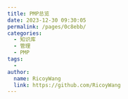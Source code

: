 ```yaml
---
title: PMP总览
date: 2023-12-30 09:30:05
permalink: /pages/0c8ebb/
categories:
  - 知识库
  - 管理
  - PMP
tags:
  - 
author: 
  name: RicoyWang
  link: https://github.com/RicoyWang
---
```

